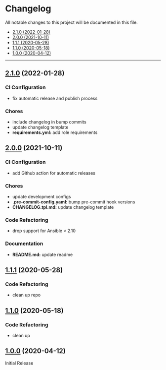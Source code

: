 # Changelog

All notable changes to this project will be documented in this file.

- [2.1.0 (2022-01-28)](#2.1.0-2022-01-28)
- [2.0.0 (2021-10-11)](#200-2021-10-11)
- [1.1.1 (2020-05-28)](#111-2020-05-28)
- [1.1.0 (2020-05-18)](#110-2020-05-18)
- [1.0.0 (2020-04-12)](#100-2020-04-12)

---

<a name="2.1.0"></a>
## [2.1.0](https://github.com/aisbergg/ansible-role-earlyoom/compare/v2.0.0...2.1.0) (2022-01-28)

### CI Configuration

- fix automatic release and publish process

### Chores

- include changelog in bump commits
- update changelog template
- **requirements.yml:** add role requirements


<a name="2.0.0"></a>
## [2.0.0](https://github.com/aisbergg/ansible-role-earlyoom/compare/v1.1.1...v2.0.0) (2021-10-11)

### CI Configuration

- add Github action for automatic releases

### Chores

- update development configs
- **.pre-commit-config.yaml:** bump pre-commit hook versions
- **CHANGELOG.tpl.md:** update changelog template

### Code Refactoring

- drop support for Ansible < 2.10

### Documentation

- **README.md:** update readme


<a name="1.1.1"></a>
## [1.1.1](https://github.com/aisbergg/ansible-role-earlyoom/compare/v1.1.0...v1.1.1) (2020-05-28)

### Code Refactoring

- clean up repo


<a name="1.1.0"></a>
## [1.1.0](https://github.com/aisbergg/ansible-role-earlyoom/compare/v1.0.0...v1.1.0) (2020-05-18)

### Code Refactoring

- clean up


<a name="1.0.0"></a>
## [1.0.0]() (2020-04-12)

Initial Release
